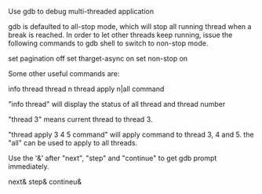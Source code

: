 Use gdb to debug multi-threaded application

gdb is defaulted to all-stop mode, which will stop all running thread when a
break is reached.  In order to let other threads keep running, issue the
following commands to gdb shell to switch to non-stop mode.

set pagination off
set tharget-async on
set non-stop on

Some other useful commands are:

info thread
thread n
thread apply n|all command

"info thread" will display the status of all thread and thread number

"thread 3" means current thread to thread 3.

"thread apply 3 4 5 command" will apply command to thread 3, 4 and 5.  the
"all" can be used to apply to all threads.

Use the '&' after "next", "step" and "continue" to get gdb prompt immediately.

next&
step&
contineu&
